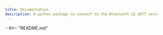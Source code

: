 ```yaml
---
title: Documentation
description: A python package to connect to the Bluetooth LE GATT services of BBC micro:bit devices. Use your micro:bit as a wireless game controller!
---
```


--8<-- "README.md"